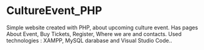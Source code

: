 # CultureEvent_PHP
Simple website created with PHP, about upcoming culture event. Has pages About Event, Buy Tickets, Register, Where we are and contacts. Used technologies : XAMPP, MySQL darabase and Visual Studio Code.. 
